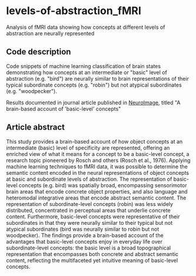 # levels-of-abstraction_fMRI
Analysis of fMRI data showing how concepts at different levels of abstraction are neurally represented

## Code description
Code snippets of machine learning classification of brain states demonstrating how concepts at an intermediate or "basic" level of abstraction (e.g. "bird") are neurally similar to brain representations of their typical subordinate concepts (e.g. "robin") but not atypical subordinates (e.g. "woodpecker").

Results documented in journal article published in [NeuroImage](http://www.sciencedirect.com/science/article/pii/S1053811917306961), titled "A brain-based account of 'basic-level' concepts"

## Article abstract
This study provides a brain-based account of how object concepts at an intermediate (basic) level of specificity are represented, offering an enriched view of what it means for a concept to be a basic-level concept, a research topic pioneered by Rosch and others (Rosch et al., 1976). Applying machine learning techniques to fMRI data, it was possible to determine the semantic content encoded in the neural representations of object concepts at basic and subordinate levels of abstraction. The representation of basic-level concepts (e.g. bird) was spatially broad, encompassing sensorimotor brain areas that encode concrete object properties, and also language and heteromodal integrative areas that encode abstract semantic content. The representation of subordinate-level concepts (robin) was less widely distributed, concentrated in perceptual areas that underlie concrete content. Furthermore, basic-level concepts were representative of their subordinates in that they were neurally similar to their typical but not atypical subordinates (bird was neurally similar to robin but not woodpecker). The findings provide a brain-based account of the advantages that basic-level concepts enjoy in everyday life over subordinate-level concepts: the basic level is a broad topographical representation that encompasses both concrete and abstract semantic content, reflecting the multifaceted yet intuitive meaning of basic-level concepts.
